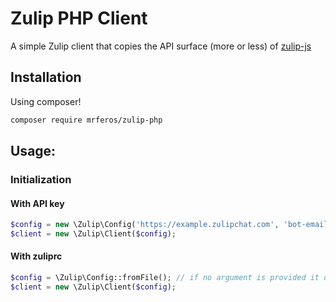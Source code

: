 Zulip PHP Client
====

A simple Zulip client that copies the API surface (more or less) of [zulip-js](https://github.com/zulip/zulip-js)

## Installation
Using composer!
```bash
composer require mrferos/zulip-php
```

## Usage:

### Initialization

#### With API key
```php
$config = new \Zulip\Config('https://example.zulipchat.com', 'bot-email@test.com', 'example');
$client = new \Zulip\Client($config);
```

#### With zuliprc
```php
$config = \Zulip\Config::fromFile(); // if no argument is provided it defaults to ~/zuliprc
$client = new \Zulip\Client($config);
```
